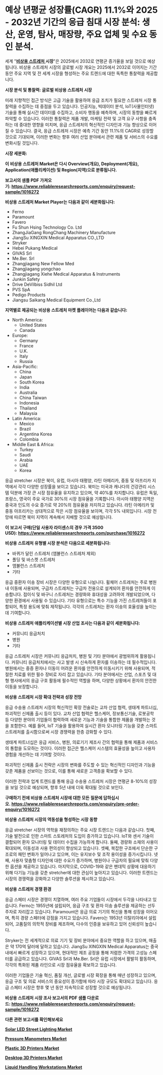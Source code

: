 <p><h1>예상 년평균 성장률(CAGR) 11.1%와 2025 - 2032년 기간의 응급 침대 시장 분석: 생산, 운영, 탐사, 매장량, 주요 업체 및 수요 동인 분석.</h1></p><p>세계 "<strong><a href="https://www.reliableresearchreports.com/emergency-stretcher-r1016272?utm_campaign=105&utm_medium=8&utm_source=Github&utm_content=ia&utm_term=19022025&utm_id=emergency-stretcher">비상용 스트레처&nbsp;</a></strong><strong>시장</strong>"은 2025에서 2032로 연평균 증가율을 보일 것으로 예상됩니다. 비상용 스트레처 시장의 글로벌 시장 개요는 2025에서 2032로 이어지는 기간 동안 주요 지역 및 전 세계 시장을 형성하는 주요 트렌드에 대한 독특한 통찰력을 제공합니다.</p>
<p><strong>시장 분석 및 통찰력: 글로벌 비상용 스트레처 시장</strong></p>
<p><p>미래 지향적인 접근 방식은 고급 기술을 활용하여 응급 조치가 필요한 스트레처 시장 통찰력을 수집하는 데 중점을 두고 있습니다. 인공지능, 빅데이터 분석, IoT(사물인터넷) 기술을 통해 실시간 데이터를 수집하고, 소비자 행동을 예측하며, 시장의 동향을 빠르게 파악할 수 있습니다. 이러한 통찰력은 제품 개발, 마케팅 전략 및 고객 요구 사항을 충족하는 데 중대한 영향을 미치며, 응급 스트레처의 혁신적인 디자인과 기능 향상으로 이어질 수 있습니다. 결국, 응급 스트레처 시장은 예측 기간 동안 11.1%의 CAGR로 성장할 것으로 기대되며, 이러한 변화는 향후 여러 산업 분야에서 관련 제품 및 서비스의 수요를 변화시킬 것입니다.</p><a href="%7CAUTHORITHY_DOMAIN_URL%7C?utm_campaign=105&utm_medium=8&utm_source=Github&utm_content=ia&utm_term=19022025&utm_id=emergency-stretcher"></a></p>
<p><strong>시장 세분화:</strong></p>
<p><strong>이 비상용 스트레처 Market은 다시 Overview(개요), Deployment(개요), Application(애플리케이션) 및 Region(지역)으로 분류됩니다.</strong></p>
<p><strong>보고서의 샘플 PDF 가져오기:&nbsp;<a href="https://www.reliableresearchreports.com/enquiry/request-sample/1016272?utm_campaign=105&utm_medium=8&utm_source=Github&utm_content=ia&utm_term=19022025&utm_id=emergency-stretcher">https://www.reliableresearchreports.com/enquiry/request-sample/1016272</a></strong><strong></strong></p>
<p><strong>비상용 스트레처 Market Player는 다음과 같이 세분화됩니다:</strong></p>
<p><ul><li>Ferno</li><li>Paramount</li><li>Favero</li><li>Fu Shun Hsing Technology Co. Ltd</li><li>ZhangJiaGang RongChang Machinery Manufacture</li><li>JiangSu XINGXIN Medical Apparatus CO.,LTD</li><li>Stryker</li><li>Hebei Pukang Medical</li><li>GIVAS Srl</li><li>Me.Ber. Srl</li><li>Zhangjiagang New Fellow Med</li><li>Zhangjiagang yongchao</li><li>Zhangjiagang Xiehe Medical Apparatus & Instruments</li><li>Junkin Safety</li><li>Drive DeVilbiss Sidhil Ltd</li><li>PVS SpA</li><li>Pedigo Products</li><li>Jiangsu Saikang Medical Equipment Co.,Ltd</li></ul></p>
<p><strong>지역별로 제공되는 비상용 스트레처 마켓 플레이어는 다음과 같습니다:</strong></p>
<p><ul>
    <li>
        North America:
        <ul>
            <li>United States</li>
            <li>Canada</li>
        </ul>
    </li>
    <li>
        Europe:
        <ul>
            <li>Germany</li>
            <li>France</li>
            <li>U.K.</li>
            <li>Italy</li>
            <li>Russia</li>
        </ul>
    </li>
    <li>
        Asia-Pacific:
        <ul>
            <li>China</li>
            <li>Japan</li>
            <li>South Korea</li>
            <li>India</li>
            <li>Australia</li>
            <li>China Taiwan</li>
            <li>Indonesia</li>
            <li>Thailand</li>
            <li>Malaysia</li>
        </ul>
    </li>
    <li>
        Latin America:
        <ul>
            <li>Mexico</li>
            <li>Brazil</li>
            <li>Argentina Korea</li>
            <li>Colombia</li>
        </ul>
    </li>
    <li>
        Middle East & Africa:
        <ul>
            <li>Turkey</li>
            <li>Saudi</li>
            <li>Arabia</li>
            <li>UAE</li>
            <li>Korea</li>
        </ul>
    </li>
    </ul></p>
<p><p>응급 stretcher 시장은 북미, 유럽, 아시아 태평양, 라틴 아메리카, 중동 및 아프리카 지역에서 각각 다양한 성장률을 보이고 있습니다. 북미는 미국과 캐나다의 건강관리 시스템 덕분에 가장 큰 시장 점유율을 유지하고 있으며, 약 40%를 차지합니다. 유럽은 독일, 프랑스, 영국이 주요 국가로 30%의 시장 점유율을 기록합니다. 아시아 태평양 지역은 중국과 인도의 수요 증가로 약 20%의 점유율을 차지하고 있습니다. 라틴 아메리카 및 중동 아프리카는 상대적으로 작은 시장 점유율을 보이며, 각각 5% 내외입니다. 시장 전망에 따르면 북미 지역이 계속해서 지배할 것으로 예상됩니다.</p></p>
<p><strong>이 보고서 구매(단일 사용자 라이센스의 경우 가격 3500 USD):&nbsp;<a href="https://www.reliableresearchreports.com/purchase/1016272?utm_campaign=105&utm_medium=8&utm_source=Github&utm_content=ia&utm_term=19022025&utm_id=emergency-stretcher">https://www.reliableresearchreports.com/purchase/1016272</a></strong></p>
<p><strong>비상용 스트레처 유형별 시장 분석은 다음으로 세분화됩니다:</strong></p>
<p><ul><li>바퀴가 달린 스트레처 (앰뷸런스 스트레처 제외)</li><li>폴딩 및 바스켓 스트레처</li><li>앰뷸런스 스트레처</li><li>기타</li></ul></p>
<p><p>응급 중환자 이송 장비 시장은 다양한 유형으로 나뉩니다. 휠체어 스트레처는 주로 병원 내 이동에 사용되며, 구급차 스트레처는 구급차 전용으로 설계되어 환자를 안전하게 이송합니다. 접이식 및 바구니 스트레처는 경량화와 휴대성을 고려하여 개발되었으며, 다양한 환경에서 사용될 수 있습니다. 기타 유형으로는 특수 기능을 가진 스트레처들이 포함되어, 특정 용도에 맞춰 제작됩니다. 각각의 스트레처는 환자 이송의 효율성을 높이는 데 기여합니다.</p></p>
<p><strong>비상용 스트레처 애플리케이션별 시장 산업 조사는 다음과 같이 세분화됩니다:</strong></p>
<p><ul><li>커뮤니티 응급처치</li><li>병원</li><li>기타</li></ul></p>
<p><p>응급 스트레처 시장은 커뮤니티 응급처치, 병원 및 기타 분야에서 광범위하게 활용됩니다. 커뮤니티 응급처치에서는 사고 발생 시 신속하게 환자를 이송하는 데 필수적입니다. 병원에서는 중증 환자나 이동이 어려운 환자를 안전하게 이동시키기 위해 사용되며, 적절한 치료를 위한 필수 장비로 자리 잡고 있습니다. 기타 분야에서는 산업, 스포츠 및 대형 행사에서의 응급 구호 활동에 필수적인 역할을 하며, 다양한 상황에서 환자의 안전한 이동을 보장합니다.</p></p>
<p><strong>비상용 스트레처 시장 확대 전략과 성장 전망</strong></p>
<p><p>응급 수송용 스트레처 시장의 혁신적인 확장 전술로는 교차 산업 협력, 생태계 파트너십, 파괴적인 신제품 출시 등이 있다. 교차 산업 협력은 헬스케어, 정보통신기술, 로봇공학 등 다양한 분야의 기업들이 협력하여 새로운 기능과 기술을 통합한 제품을 개발하는 것을 포함한다. 예를 들어, IoT 기술을 활용하여 실시간 환자 모니터링 기능을 갖춘 스마트 스트레처를 출시함으로써 시장 경쟁력을 한층 강화할 수 있다. </p><p>생태계 파트너십은 응급 서비스, 병원, 의료기기 제조사 간의 협력을 통해 제품과 서비스의 통합을 도모하는 것이다. 이러한 접근은 헬스케어 시스템의 효율성을 높이고 사용자 경험을 개선하는 데 기여할 것이다. </p><p>파괴적인 신제품 출시 전략은 시장의 변화를 주도할 수 있는 혁신적인 디자인과 기능을 갖춘 제품을 선보이는 것으로, 이를 통해 새로운 고객층을 확보할 수 있다. </p><p>이러한 전략과 업계 트렌드를 통해 응급 수송용 스트레처 시장은 연평균 8-10%의 성장을 보일 것으로 예상되며, 향후 5년 내에 더욱 확대될 것으로 보인다.</p></p>
<p><strong>구매하기 전에 비상용 스트레처 시장에 대한 모든 질문에 답하십시오.&nbsp;<a href="https://www.reliableresearchreports.com/enquiry/pre-order-enquiry/1016272?utm_campaign=105&utm_medium=8&utm_source=Github&utm_content=ia&utm_term=19022025&utm_id=emergency-stretcher">https://www.reliableresearchreports.com/enquiry/pre-order-enquiry/1016272</a></strong><strong></strong></p>
<p><strong>비상용 스트레처 시장의 역동성을 형성하는 시장 동향</strong></p>
<p><p>응급 stretcher 시장의 역학을 재정의하는 주요 시장 트렌드는 다음과 같습니다. 첫째, 기술 발전으로 인한 스마트 스토레처의 도입이 증가하고 있습니다. IoT와 센서 기술이 결합되어 환자 모니터링 및 데이터 수집을 가능하게 합니다. 둘째, 경량화 소재의 사용이 확대되며, 이동성과 사용 편의성이 향상되고 있습니다. 셋째, 복잡한 구조에서 단순한 구조로의 패턴 변화가 일어나고 있으며, 이는 유지보수 및 조작 용이성을 증가시킵니다. 넷째, 사용자 맞춤형 디자인에 대한 수요가 증가하며, 병원이나 구급차의 필요에 맞춰 다양한 옵션을 제공하고 있습니다. 마지막으로, COVID-19와 같은 팬데믹 상황에 대응하기 위해 다기능 기능을 갖춘 stretcher에 대한 관심이 높아지고 있습니다. 이러한 트렌드는 시장의 경쟁력을 강화하고 다양한 솔루션을 제시하고 있습니다.</p></p>
<p><strong>비상용 스트레처 경쟁 환경</strong></p>
<p><p>응급 스페터 시장은 경쟁이 치열하며, 여러 주요 기업들이 시장에서 두각을 나타내고 있습니다. Ferno는 1955년에 설립되어, 응급 구조 및 환자 이송 솔루션을 제공하는 선두주자로 자리잡고 있습니다. Paramount은 응급 의료 기기의 혁신을 통해 성장을 이어오며, 특히 경량 스페터에 강점을 가지고 있습니다. Favero는 1953년 이탈리아에서 설립되어, 고품질의 의학적 장비를 제조하며, 다수의 인증을 보유하고 있어 신뢰성이 높습니다.</p><p>Stryker는 전 세계적으로 의료 기기 및 장비 분야에서 중요한 역할을 하고 있으며, 매출은 약 170억 달러에 달하고 있습니다. JiangSu XINGXIN Medical Apparatus는 중국 내에서 빠르게 성장하고 있으며, 현대적인 제조 공정을 통해 저렴한 가격의 고성능 스페터를 공급하고 있습니다. GIVAS Srl과 Me.Ber. Srl은 유럽 시장에서 활발히 활동하며, 각각의 특화된 제품 라인으로 시장 점유율을 확보하고 있습니다. </p><p>이러한 기업들은 기술 혁신, 품질 개선, 글로벌 시장 확장을 통해 매년 성장하고 있으며, 응급 구조 및 의료 서비스의 중요성이 증가함에 따라 시장 규모도 확대되고 있습니다. 응급 스페터 시장은 향후 몇 년 동안 지속적으로 성장할 것으로 예상됩니다.</p></p>
<p><strong>비상용 스트레처 시장 조사 보고서의 PDF 샘플 다운로드:&nbsp;<a href="https://www.reliableresearchreports.com/enquiry/request-sample/1016272?utm_campaign=105&utm_medium=8&utm_source=Github&utm_content=ia&utm_term=19022025&utm_id=emergency-stretcher">https://www.reliableresearchreports.com/enquiry/request-sample/1016272</a></strong></p>
<p><strong></strong></p>
<p><strong></strong></p>
<p><strong></strong></p>
<p><strong></strong></p>
<p><strong>다른 관련 보고서를 확인해보세요</strong></p>
<p><strong><p><a href="https://github.com/boluluhabeel/Market-Research-Report-List-1/blob/main/solar-led-street-lighting-market.md?utm_campaign=105&utm_medium=8&utm_source=Github&utm_content=ia&utm_term=19022025&utm_id=emergency-stretcher">Solar LED Street Lighting Market</a></p><p><a href="https://github.com/zurubting/Market-Research-Report-List-1/blob/main/pressure-manometers-market.md?utm_campaign=105&utm_medium=8&utm_source=Github&utm_content=ia&utm_term=19022025&utm_id=emergency-stretcher">Pressure Manometers Market</a></p><p><a href="https://github.com/duscarajlha/Market-Research-Report-List-1/blob/main/plastic-3d-printers-market.md?utm_campaign=105&utm_medium=8&utm_source=Github&utm_content=ia&utm_term=19022025&utm_id=emergency-stretcher">Plastic 3D Printers Market</a></p><p><a href="https://github.com/ariyilmelzar/Market-Research-Report-List-1/blob/main/desktop-3d-printers-market.md?utm_campaign=105&utm_medium=8&utm_source=Github&utm_content=ia&utm_term=19022025&utm_id=emergency-stretcher">Desktop 3D Printers Market</a></p><p><a href="https://github.com/lalolatiot/Market-Research-Report-List-1/blob/main/liquid-handling-workstations-market.md?utm_campaign=105&utm_medium=8&utm_source=Github&utm_content=ia&utm_term=19022025&utm_id=emergency-stretcher">Liquid Handling Workstations Market</a></p></strong></p>
